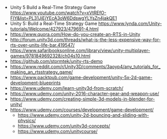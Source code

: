 - Unity 5 Build a Real-Time Strategy Game https://www.youtube.com/watch?v=xVtREfO-FIY&list=PL31JjEjYEcA3oW6DdswgYLYsZn4jakQE1
- Unity 5: Build a Real-Time Strategy Game https://www.lynda.com/Unity-tutorials/Welcome/427923/479691-4.html
- https://www.quora.com/How-do-you-create-an-RTS-in-Unity
- http://forum.unity3d.com/threads/what-is-the-less-expensive-way-for-rts-over-units-life-bar.419547/
- https://www.safaribooksonline.com/library/view/unity-multiplayer-games/9781849692328/ch04s10.html
- https://github.com/stormtek/unity-rts-demo
- https://www.reddit.com/r/Unity3D/comments/3aoyp4/any_tutorials_for_making_an_rtsstrategy_game/
- https://www.packtpub.com/game-development/unity-5x-2d-game-development-blueprints
- https://www.udemy.com/learn-unity3d-from-scratch/
- https://www.udemy.com/unity-2016-character-gear-and-weapon-use/
- https://www.udemy.com/creating-simple-3d-models-in-blender-for-unity/
- https://www.udemy.com/courses/development/game-development/
  - https://www.udemy.com/unity-2d-bouncing-and-sliding-with-physics/
  - https://www.udemy.com/unity3d-concepts/
  - https://www.udemy.com/unitycourse/
